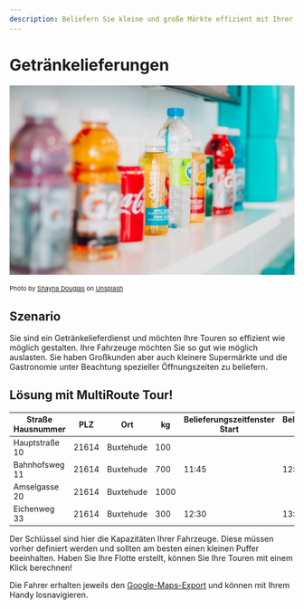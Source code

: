 ```yaml
---
description: Beliefern Sie kleine und große Märkte effizient mit Ihrer Flotte. Nutzen Sie die Kapazität Ihrer Fahrzeuge effizient aus.
---
```


# Getränkelieferungen

![!](assets/getraenke.jpg)

<div style="font-size: 11px">
Photo by <a href="https://unsplash.com/@itsmaemedia?utm_source=unsplash&utm_medium=referral&utm_content=creditCopyText">Shayna Douglas</a> on <a href="https://unsplash.com/s/photos/beverages?utm_source=unsplash&utm_medium=referral&utm_content=creditCopyText">Unsplash</a></div>

## Szenario
Sie sind ein Getränkelieferdienst und möchten Ihre Touren so effizient wie möglich gestalten. Ihre Fahrzeuge möchten Sie so gut wie möglich auslasten.
Sie haben Großkunden aber auch kleinere Supermärkte und die Gastronomie unter Beachtung spezieller Öffnungszeiten zu beliefern.

## Lösung mit MultiRoute Tour!

|Straße Hausnummer|PLZ| Ort | kg | Belieferungszeitfenster Start| Belieferungszeitfenster Ende |
|---|---|---|---|---|---|
|Hauptstraße 10| 21614 | Buxtehude | 100 |  |  |
|Bahnhofsweg 11| 21614 | Buxtehude | 700 | 11:45 | 12:30 |
|Amselgasse 20| 21614 | Buxtehude | 1000 |  | |
|Eichenweg 33| 21614 | Buxtehude | 300 | 12:30 | 13:30 |

Der Schlüssel sind hier die Kapazitäten Ihrer Fahrzeuge. Diese müssen vorher definiert werden und sollten am besten einen kleinen Puffer beeinhalten. Haben Sie Ihre Flotte erstellt, können Sie Ihre Touren mit einem Klick berechnen! 

Die Fahrer erhalten jeweils den [Google-Maps-Export](../tour/#tour-exportieren) und können mit Ihrem Handy losnavigieren.
